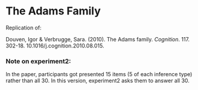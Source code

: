 # The Adams Family

Replication of:

Douven, Igor & Verbrugge, Sara. (2010). The Adams family. _Cognition_. 117. 302-18. 10.1016/j.cognition.2010.08.015. 


### Note on experiment2:

In the paper, participants got presented 15 items (5 of each inference type) rather than all 30. In this version, experiment2 asks them to answer all 30.